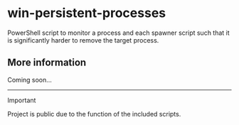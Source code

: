 # win-persistent-processes
PowerShell script to monitor a process and each spawner script such that it is significantly harder to remove the target process.

## More information

Coming soon...

-----------------

> [!IMPORTANT]
> Project is public due to the function of the included scripts.
